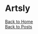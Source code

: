 # Artsly


<a href="https://linuxgamer.github.io">Back to Home</a>
<br>
<a href="https://linuxgamer.github.io/posts">Back to Posts</a>
